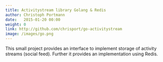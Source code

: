 ```yaml
---
title: Activitystream library Golang & Redis
author: Christoph Portmann
date:   2015-01-20 00:00
weight: 0
link: http://github.com/chrisport/go-activitystream
image: /images/go.png
---
```

This small project provides an interface to implement storage of activity streams (social feed). Further it provides
an implementation using Redis.